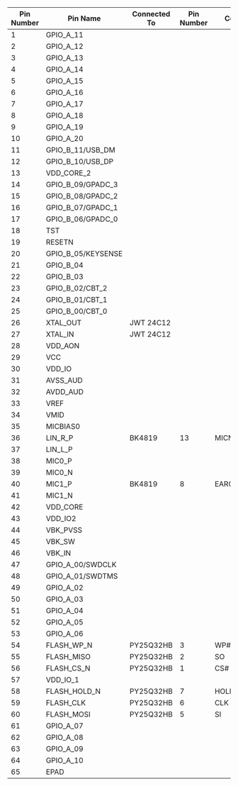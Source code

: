 | Pin Number | Pin Name | Connected To | Pin Number | Comment |
|------------|----------|--------------|------------|---------|
| 1 | GPIO_A_11 | | | |
| 2 | GPIO_A_12 | | | |
| 3 | GPIO_A_13 | | | |
| 4 | GPIO_A_14 | | | |
| 5 | GPIO_A_15 | | | |
| 6 | GPIO_A_16 | | | |
| 7 | GPIO_A_17 | | | |
| 8 | GPIO_A_18 | | | |
| 9 | GPIO_A_19 | | | |
| 10 | GPIO_A_20 | | | |
| 11 | GPIO_B_11/USB_DM | | | |
| 12 | GPIO_B_10/USB_DP | | | |
| 13 | VDD_CORE_2 | | | |
| 14 | GPIO_B_09/GPADC_3 | | | |
| 15 | GPIO_B_08/GPADC_2 | | | |
| 16 | GPIO_B_07/GPADC_1 | | | |
| 17 | GPIO_B_06/GPADC_0 | | | |
| 18 | TST | | | |
| 19 | RESETN | | | |
| 20 | GPIO_B_05/KEYSENSE | | | |
| 21 | GPIO_B_04 | | | |
| 22 | GPIO_B_03 | | | |
| 23 | GPIO_B_02/CBT_2 | | | |
| 24 | GPIO_B_01/CBT_1 | | | |
| 25 | GPIO_B_00/CBT_0 | | | |
| 26 | XTAL_OUT | JWT 24C12 |  | |
| 27 | XTAL_IN | JWT 24C12 | | |
| 28 | VDD_AON | | | |
| 29 | VCC | | | |
| 30 | VDD_IO | | | |
| 31 | AVSS_AUD | | | |
| 32 | AVDD_AUD | | | |
| 33 | VREF | | | |
| 34 | VMID | | | |
| 35 | MICBIAS0 | | | |
| 36 | LIN_R_P | BK4819 | 13 | MICN |
| 37 | LIN_L_P | | | |
| 38 | MIC0_P | | | |
| 39 | MIC0_N | | | |
| 40 | MIC1_P | BK4819 | 8 | EARO |
| 41 | MIC1_N | | | |
| 42 | VDD_CORE | | | |
| 43 | VDD_IO2 | | | |
| 44 | VBK_PVSS | | | |
| 45 | VBK_SW | | | |
| 46 | VBK_IN | | | |
| 47 | GPIO_A_00/SWDCLK | | | |
| 48 | GPIO_A_01/SWDTMS | | | |
| 49 | GPIO_A_02 | | | |
| 50 | GPIO_A_03 | | | |
| 51 | GPIO_A_04 | | | |
| 52 | GPIO_A_05 | | | |
| 53 | GPIO_A_06 | | | |
| 54 | FLASH_WP_N | PY25Q32HB | 3 | WP# |
| 55 | FLASH_MISO | PY25Q32HB | 2 | SO |
| 56 | FLASH_CS_N | PY25Q32HB | 1 | CS# |
| 57 | VDD_IO_1 | | | |
| 58 | FLASH_HOLD_N | PY25Q32HB | 7 | HOLD#/RESET# |
| 59 | FLASH_CLK | PY25Q32HB | 6 | CLK |
| 60 | FLASH_MOSI | PY25Q32HB | 5 | SI |
| 61 | GPIO_A_07 | | | |
| 62 | GPIO_A_08 | | | |
| 63 | GPIO_A_09 | | | |
| 64 | GPIO_A_10 | | | |
| 65 | EPAD | | | |

